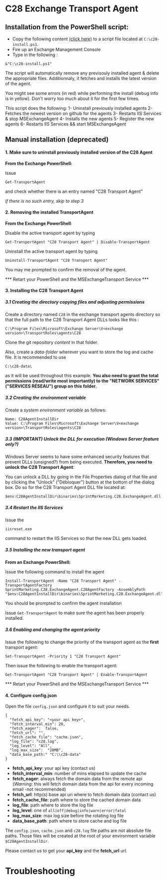 # C28 Exchange Transport Agent

## Installation from the PowerShell script:

- Copy the following content [(click here)](https://raw.githubusercontent.com/jell0wed/C28ExchangeAgent/master/c28-install.ps1) to a script file located at `C:\c28-install.ps1`.
- Fire up an Exchange Management Console
- Type in the following : 

```
&"C:\c28-install.ps1"
```

The script will automatically remove any previsouly installed agent & delete the appropriate files. Additionnaly, it fetches and installs the latest version of the agent.

You might see some errors (in red) while performing the install (debug info is in yellow). Don't worry too much about it for the first few times.

This script does the following: 
1- Uninstall previously installed agents
2- Fetches the newest version on github for the agents
3- Restarts IIS Services & stop MSExchangeAgent
4- Installs the new agents
5- Register the new agents
6- Restarts IIS Services && start MSExchangeAgent


## Manual installation (deprecated)


#### 1. Make sure to uninstall previously installed version of the C28 Agent

**From the Exchange PowerShell:**

Issue 

``` 
Get-TransportAgent
```

 and check whether there is an entry named "C28 Transport Agent"

*if there is no such entry, skip to step 3*

#### 2. Removing the installed TransportAgent

**From the Exchange PowerShell**:

Disable the active transport agent by typing 

``` 
Get-TransportAgent "C28 Transport Agent" | Disable-TransportAgent
```

Uninstall the active transport agent by typing

``` 
Uninstall-TransportAgent "C28 Transport Agent"
```

You may me prompted to confirm the removal of the agent.

*** Retart your PowerShell and the MSExchangeTransport Service ***

#### 3. Installing the C28 Transport Agent

##### 3.1 Creating the directory copying files and adjusting permissions

Create a directory named `C28` in the exchange transport agents directory so that the full path to the C28 Transport Agent DLLs looks like this :

``` 
C:\Program Files\Microsoft\Exchange Server\V<exchange version>\TransportRoles\agents\C28
```

Clone the git repository *content* in that folder.

Also, create a *data-folder* wherever you want to store the log and cache file. It is recommended to use 

``` 
C:\c28-data\
```

as it will be used throughout this example. **You also need to grant the total permissions (read/write most importantly) to the "NETWORK SERVICES" ("SERVICES RÉSEAU") group on this folder.**

##### 3.2 Creating the environment variable

Create a *system environment variable* as follows:

``` 
Name: C28AgentInstallDir
Value: C:\Program Files\Microsoft\Exchange Server\V<exchange version>\TransportRoles\agents\C28
```

##### 3.3 (IMPORTANT) Unlock the DLL for execution (Windows Server feature only?)

Windows Server seems to have some enhanced security features that prevent DLLs (unsigned?) from being executed. **Therefore, you need to unlock the C28 Transport Agent**:

You can unlock a DLL by going in the File Properties dialog of that file and by clicking the "Unlock" ("Débloquer") button at the bottom of the dialog box. Do so for the C28 Transport Agent DLL file located at:

``` 
$env:C28AgentInstallDir\binaries\SprintMarketing.C28.ExchangeAgent.dll
```

##### 3.4 Restart the IIS Services

Issue the 

``` 
iisreset.exe
```

command to restart the IIS Services so that the new DLL gets loaded.

##### 3.5 Installing the new transport agent

**From an Exchange PowerShell:**

Issue the following command to install the agent

``` 
Install-TransportAgent -Name "C28 Transport Agent" -TransportAgentFactory SprintMarketing.C28.ExchangeAgent.C28AgentFactory -AssemblyPath "$env:C28AgentInstallDir\binaries\SprintMarketing.C28.ExchangeAgent.dll"
```

You should be prompted to confirm the agent installation

Issue `Get-TransportAgent` to make sure the agent has been properly installed.

##### 3.6 Enabling and changing the agent priority

Issue the following to change the priority of the transport agent as the **first** transport agent:

``` 
Set-TransportAgent -Priority 1 "C28 Transport Agent"
```

Then issue the following to enable the transport agent:

``` 
Get-TransportAgent "C28 Transport Agent" | Enable-TransportAgent
```

*** Retart your PowerShell and the MSExchangeTransport Service ***

#### 4. Configure config.json

Open the file `config.json` and configure it to suit your needs.

``` 
{
  "fetch_api_key": "<your api key>",
  "fetch_interval_min": 20,
  "fetch_eager":  false,
  "fetch_url": "",
  "fetch_cache_file": "cache.json",
  "log_file": "c28.log",
  "log_level": "All",
  "log_max_size":  "20MB",
  "data_base_path:" "C:\\c28-data"
}
```

* **fetch_api_key**: your api key (contact us)
* **fetch_interval_min**: number of mins elapsed to update the cache
* **fetch_eager**: always fetch the domain data from the remote api (*Warning*: this will fetch domain data from the api for every incoming email -not recommended)
* **fetch_url**: http(s) base api uri where to fetch domain data (contact us)
* **fetch_cache_file**: path where to store the cached domain data
* **log_file**: path where to store the log file
* **log_level**: one of `all|off|debug|info|warn|error|fatal`
* **log_max_size**: max log size before the rotating log file
* **data_base_path**: path where to store cache and log file

The `config.json`, `cache.json` and `c28.log` file paths are not absolute file paths. Those files will be created at the root of your environment variable `$C28AgentInstallDir`. 

Please contact us to get your **api_key** and the **fetch_url** url.

# Troubleshooting





